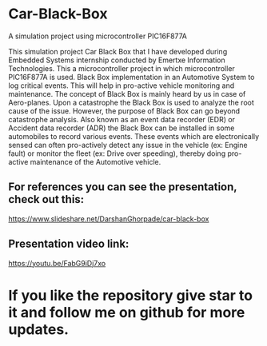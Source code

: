 # Car-Black-Box
A simulation project using microcontroller PIC16F877A

This simulation project Car Black Box that I have developed during Embedded Systems internship conducted by Emertxe Information Technologies.
This a microcontroller project in which microcontroller PIC16F877A is used.
Black Box implementation in an Automotive System to log critical events. This will help in pro-active vehicle monitoring and maintenance.
The concept of Black Box is mainly heard by us in case of Aero-planes. Upon a catastrophe the Black Box is used to analyze the root cause of the issue. However, the purpose of Black Box can go beyond catastrophe analysis. Also known as an event data recorder (EDR) or Accident data recorder (ADR) the Black Box can be installed in some automobiles to record various events. These events which are electronically sensed can often pro-actively detect any issue in the vehicle (ex: Engine fault) or monitor the fleet (ex: Drive over speeding), thereby doing pro-active maintenance of the Automotive vehicle. 

## For references you can see the presentation, check out this:
https://www.slideshare.net/DarshanGhorpade/car-black-box

## Presentation video link:
https://youtu.be/FabG9iDj7xo


# If you like the repository give star to it and follow me on github for more updates.
